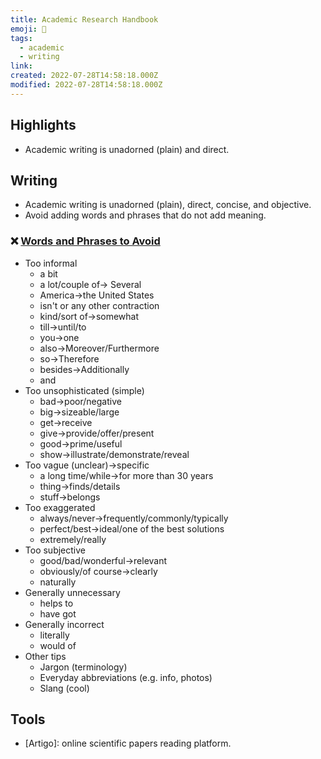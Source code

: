 ```yaml
---
title: Academic Research Handbook
emoji: 📝
tags:
  - academic
  - writing
link:
created: 2022-07-28T14:58:18.000Z
modified: 2022-07-28T14:58:18.000Z
---
```


## Highlights

- Academic writing is unadorned (plain) and direct.

## Writing

- Academic writing is unadorned (plain), direct, concise, and objective.
- Avoid adding words and phrases that do not add meaning.

### ❌ [Words and Phrases to Avoid](https://www.scribbr.com/academic-writing/taboo-words/)

- Too informal
  - a bit
  - a lot/couple of-> Several
  - America->the United States
  - isn't or any other contraction
  - kind/sort of->somewhat
  - till->until/to
  - you->one
  - also->Moreover/Furthermore
  - so->Therefore
  - besides->Additionally
  - and
- Too unsophisticated (simple)
  - bad->poor/negative
  - big->sizeable/large
  - get->receive
  - give->provide/offer/present
  - good->prime/useful
  - show->illustrate/demonstrate/reveal
- Too vague (unclear)->specific
  - a long time/while->for more than 30 years
  - thing->finds/details
  - stuff->belongs
- Too exaggerated
  - always/never->frequently/commonly/typically
  - perfect/best->ideal/one of the best solutions
  - extremely/really
- Too subjective
  - good/bad/wonderful->relevant
  - obviously/of course->clearly
  - naturally
- Generally unnecessary
  - helps to
  - have got
- Generally incorrect
  - literally
  - would of
- Other tips
  - Jargon (terminology)
  - Everyday abbreviations (e.g. info, photos)
  - Slang (cool)

## Tools

- [Artigo]: online scientific papers reading platform.
